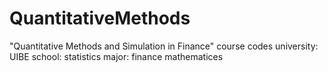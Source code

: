 # QuantitativeMethods
"Quantitative Methods and Simulation in Finance" course codes
university: UIBE
school: statistics
major: finance mathematices
